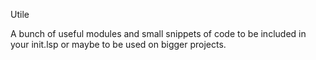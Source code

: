 Utile

A bunch of useful modules and small snippets of code to be included in your
init.lsp or maybe to be used on bigger projects.
